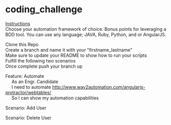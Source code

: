 # coding_challenge



[Instructions](#instructions)<br />
Choose your automation framework of choice.  Bonus points for leveraging a BDD tool.
You can use any language; JAVA, Ruby, Python, and or AngularJS.

Clone this Repo<br />
Create a branch and name it with your "firstname_lastname"<br />
Make sure to update your README to show how to run your scripts<br />
Fulfill the following two scenarios<br />
Once complete push your branch up


Feature: Automate<br /> 
&nbsp;&nbsp;&nbsp;&nbsp;&nbsp;As an Engr. Candidate<br />
&nbsp;&nbsp;&nbsp;&nbsp;&nbsp;I need to automate  http://www.way2automation.com/angularjs-protractor/webtables/<br /> 
&nbsp;&nbsp;&nbsp;&nbsp;&nbsp;So I can show my automation capabilities<br />
    
Scenario: Add User<br />

Scenario: Delete User



  
